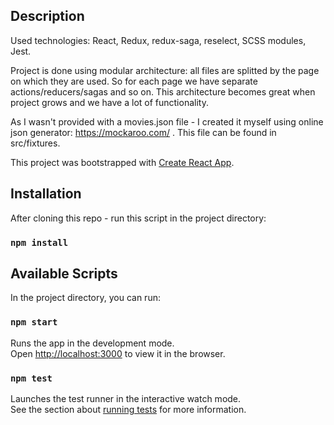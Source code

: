 ## Description

Used technologies: React, Redux, redux-saga, reselect, SCSS modules, Jest.

Project is done using modular architecture: all files are splitted by the page 
on which they are used. So for each page we have separate actions/reducers/sagas
and so on. This architecture becomes great when project grows and we have a lot
of functionality.

As I wasn't provided with a movies.json file - I created it myself using online
json generator: https://mockaroo.com/ . This file can be found in src/fixtures.


This project was bootstrapped with [Create React App](https://github.com/facebook/create-react-app).

## Installation

After cloning this repo - run this script in the project directory:

### `npm install`

## Available Scripts

In the project directory, you can run:

### `npm start`

Runs the app in the development mode.<br>
Open [http://localhost:3000](http://localhost:3000) to view it in the browser.

### `npm test`

Launches the test runner in the interactive watch mode.<br>
See the section about [running tests](https://facebook.github.io/create-react-app/docs/running-tests) for more information.


